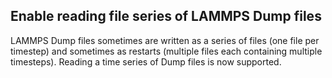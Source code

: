 ## Enable reading file series of LAMMPS Dump files

LAMMPS Dump files sometimes are written as a series of files (one file per
timestep) and sometimes as restarts (multiple files each containing
multiple timesteps). Reading a time series of Dump files is now supported.
